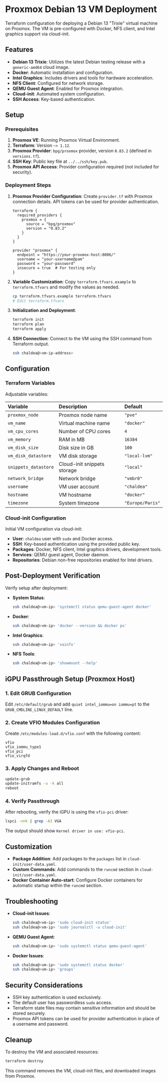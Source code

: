 # Proxmox Debian 13 VM Deployment

Terraform configuration for deploying a Debian 13 "Trixie" virtual machine on Proxmox. The VM is pre-configured with Docker, NFS client, and Intel graphics support via cloud-init.

## Features

- **Debian 13 Trixie**: Utilizes the latest Debian testing release with a `generic-amd64` cloud image.
- **Docker**: Automatic installation and configuration.
- **Intel Graphics**: Includes drivers and tools for hardware acceleration.
- **NFS Client**: Configured for network storage.
- **QEMU Guest Agent**: Enabled for Proxmox integration.
- **Cloud-init**: Automated system configuration.
- **SSH Access**: Key-based authentication.

## Setup

### Prerequisites

1. **Proxmox VE**: Running Proxmox Virtual Environment.
2. **Terraform**: Version `~> 1.12`.
3. **Proxmox Provider**: `bpg/proxmox` provider, version `0.83.2` (defined in `versions.tf`).
4. **SSH Key**: Public key file at `../../ssh/key.pub`.
5. **Proxmox API Access**: Provider configuration required (not included for security).

### Deployment Steps

1. **Proxmox Provider Configuration**: Create `provider.tf` with Proxmox connection details. API tokens can be used for provider authentication.

    ```hcl
    terraform {
      required_providers {
        proxmox = {
          source = "bpg/proxmox"
          version = "0.83.2"
        }
      }
    }

    provider "proxmox" {
      endpoint = "https://your-proxmox-host:8006/"
      username = "your-username@pam"
      password = "your-password"
      insecure = true  # For testing only
    }
    ```

2. **Variable Customization**: Copy `terraform.tfvars.example` to `terraform.tfvars` and modify the values as needed.

    ```bash
    cp terraform.tfvars.example terraform.tfvars
    # Edit terraform.tfvars
    ```

3. **Initialization and Deployment**:

    ```bash
    terraform init
    terraform plan
    terraform apply
    ```

4. **SSH Connection**: Connect to the VM using the SSH command from Terraform output.

    ```bash
    ssh chaldea@<vm-ip-address>
    ```

## Configuration

### Terraform Variables

Adjustable variables:

| Variable             | Description                 | Default          |
| :------------------- | :-------------------------- | :--------------- |
| `proxmox_node`       | Proxmox node name           | `"pve"`          |
| `vm_name`            | Virtual machine name        | `"docker"`       |
| `vm_cpu_cores`       | Number of CPU cores         | `4`              |
| `vm_memory`          | RAM in MB                   | `16384`          |
| `vm_disk_size`       | Disk size in GB             | `100`            |
| `vm_disk_datastore`  | VM disk storage             | `"local-lvm"`    |
| `snippets_datastore` | Cloud-init snippets storage | `"local"`        |
| `network_bridge`     | Network bridge              | `"vmbr0"`        |
| `username`           | VM user account             | `"chaldea"`      |
| `hostname`           | VM hostname                 | `"docker"`       |
| `timezone`           | System timezone             | `"Europe/Paris"` |

### Cloud-init Configuration

Initial VM configuration via cloud-init:

- **User**: `chaldea` user with `sudo` and Docker access.
- **SSH**: Key-based authentication using the provided public key.
- **Packages**: Docker, NFS client, Intel graphics drivers, development tools.
- **Services**: QEMU guest agent, Docker daemon.
- **Repositories**: Debian non-free repositories enabled for Intel drivers.

## Post-Deployment Verification

Verify setup after deployment:

- **System Status**:

  ```bash
  ssh chaldea@<vm-ip> 'systemctl status qemu-guest-agent docker'
  ```

- **Docker**:

  ```bash
  ssh chaldea@<vm-ip> 'docker --version && docker ps'
  ```

- **Intel Graphics**:

  ```bash
  ssh chaldea@<vm-ip> 'vainfo'
  ```

- **NFS Tools**:

  ```bash
  ssh chaldea@<vm-ip> 'showmount --help'
  ```

## iGPU Passthrough Setup (Proxmox Host)

### 1. Edit GRUB Configuration

Edit `/etc/default/grub` and add `quiet intel_iommu=on iommu=pt` to the `GRUB_CMDLINE_LINUX_DEFAULT` line.

### 2. Create VFIO Modules Configuration

Create `/etc/modules-load.d/vfio.conf` with the following content:

```
vfio
vfio_iommu_type1
vfio_pci
vfio_virqfd
```

### 3. Apply Changes and Reboot

```bash
update-grub
update-initramfs -u -k all
reboot
```

### 4. Verify Passthrough

After rebooting, verify the iGPU is using the `vfio-pci` driver:

```bash
lspci -nnk | grep -A3 VGA
```

The output should show `Kernel driver in use: vfio-pci`.

## Customization

- **Package Addition**: Add packages to the `packages` list in `cloud-init/user-data.yaml`.
- **Custom Commands**: Add commands to the `runcmd` section in `cloud-init/user-data.yaml`.
- **Docker Container Auto-start**: Configure Docker containers for automatic startup within the `runcmd` section.

## Troubleshooting

- **Cloud-init Issues**:

  ```bash
  ssh chaldea@<vm-ip> 'sudo cloud-init status'
  ssh chaldea@<vm-ip> 'sudo journalctl -u cloud-init'
  ```

- **QEMU Guest Agent**:

  ```bash
  ssh chaldea@<vm-ip> 'sudo systemctl status qemu-guest-agent'
  ```

- **Docker Issues**:

  ```bash
  ssh chaldea@<vm-ip> 'sudo systemctl status docker'
  ssh chaldea@<vm-ip> 'groups'
  ```

## Security Considerations

- SSH key authentication is used exclusively.
- The default user has passwordless `sudo` access.
- Terraform state files may contain sensitive information and should be stored securely.
- Proxmox API tokens can be used for provider authentication in place of a username and password.

## Cleanup

To destroy the VM and associated resources:

```bash
terraform destroy
```

This command removes the VM, cloud-init files, and downloaded images from Proxmox.


